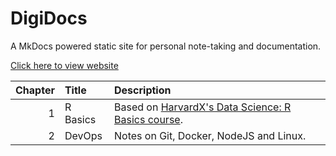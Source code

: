 # DigiDocs
A MkDocs powered static site for personal note-taking and documentation.

[Click here to view website](https://digipie.github.io/)

| Chapter | Title | Description |
| ---: | :--- | :--- |
| 1 | R Basics | Based on [HarvardX's Data Science: R Basics course](https://courses.edx.org/courses/course-v1:HarvardX+PH125.1x+2T2017/course/).
| 2 | DevOps | Notes on Git, Docker, NodeJS and Linux.
